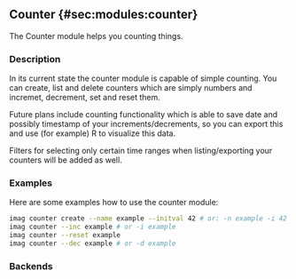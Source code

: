 ## Counter {#sec:modules:counter}

The Counter module helps you counting things.

### Description

In its current state the counter module is capable of simple counting. You can
create, list and delete counters which are simply numbers and incremet,
decrement, set and reset them.

Future plans include counting functionality which is able to save date and
possibly timestamp of your increments/decrements, so you can export this and use
(for example) R to visualize this data.

Filters for selecting only certain time ranges when listing/exporting your
counters will be added as well.

### Examples

Here are some examples how to use the counter module:

```bash
imag counter create --name example --initval 42 # or: -n example -i 42
imag counter --inc example # or -i example
imag counter --reset example
imag counter --dec example # or -d example
```

### Backends

<!-- Backends the module supports including links to external resources -->

